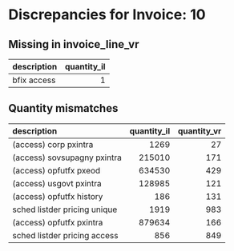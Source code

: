 # Discrepancies for Invoice: 10

## Missing in invoice_line_vr

| description   |   quantity_il |
|:--------------|--------------:|
| bfix access   |             1 |

## Quantity mismatches

| description                  |   quantity_il |   quantity_vr |
|:-----------------------------|--------------:|--------------:|
| (access) corp pxintra        |          1269 |            27 |
| (access) sovsupagny pxintra  |        215010 |           171 |
| (access) opfutfx pxeod       |        634530 |           429 |
| (access) usgovt pxintra      |        128985 |           121 |
| (access) opfutfx history     |           186 |           131 |
| sched listder pricing unique |          1919 |           983 |
| (access) opfutfx pxintra     |        879634 |           166 |
| sched listder pricing access |           856 |           849 |
